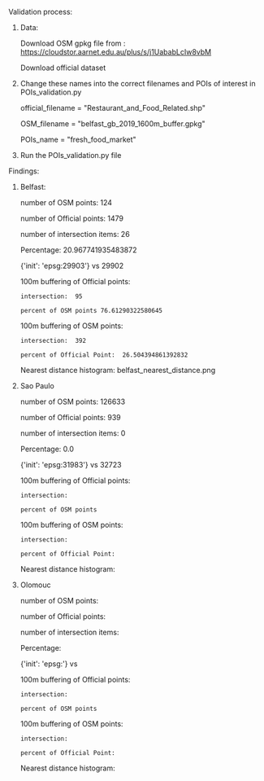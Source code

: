 Validation process:
1. Data:
   
   Download OSM gpkg file from : https://cloudstor.aarnet.edu.au/plus/s/j1UababLcIw8vbM
   
   Download official dataset 
   
2. Change these names into the correct filenames and POIs of interest in POIs_validation.py
   
   official_filename = "Restaurant_and_Food_Related.shp"
   
   OSM_filename = "belfast_gb_2019_1600m_buffer.gpkg"
   
   POIs_name = "fresh_food_market"

3. Run the POIs_validation.py file

Findings:

1. Belfast:
     
     number of OSM points:  124
     
     number of Official points:  1479
     
     number of intersection items:  26
     
     Percentage:  20.967741935483872
    
    {'init': 'epsg:29903'} vs 29902 

    
    100m buffering of Official points:
       
       intersection:  95
       
       percent of OSM points 76.61290322580645

     
     100m buffering of OSM points:
       
       intersection:  392
       
       percent of Official Point:  26.504394861392832

     Nearest distance histogram: belfast_nearest_distance.png

2. Sao Paulo

     number of OSM points:  126633
     
     number of Official points:  939
     
     number of intersection items:  0
     
     Percentage:  0.0
    
    {'init': 'epsg:31983'} vs 32723

    
    100m buffering of Official points:
       
       intersection:  
       
       percent of OSM points 

     
     100m buffering of OSM points:
       
       intersection:  
       
       percent of Official Point: 

     Nearest distance histogram: 

3. Olomouc

     number of OSM points:  
     
     number of Official points:  
     
     number of intersection items:  
     
     Percentage:  
    
    {'init': 'epsg:'} vs 

    
    100m buffering of Official points:
       
       intersection:  
       
       percent of OSM points 

     
     100m buffering of OSM points:
       
       intersection:  
       
       percent of Official Point:  

     Nearest distance histogram: 

